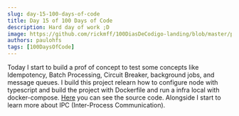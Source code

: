 ```yaml
---
slug: day-15-100-days-of-code
title: Day 15 of 100 Days of Code
description: Hard day of work ;D
image: https://github.com/rickmff/100DiasDeCodigo-landing/blob/master/public/thumb.png
authors: paulohfs
tags: [100DaysOfCode]
---
```


Today I start to build a prof of concept to test some concepts like Idempotency, Batch Processing, Circuit Breaker, background jobs, and message queues. I build this project relearn how to configure node with typescript and build the project with Dockerfile and run a infra local with docker-compose. [Here](https://github.com/PauloHFS/idempotency-poc) you can see the source code. Alongside I start to learn more about IPC (Inter-Process Communication).
